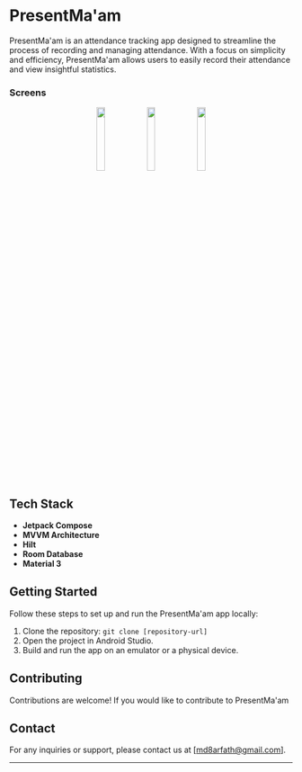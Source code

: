 # PresentMa'am

PresentMa'am is an attendance tracking app designed to streamline the process of recording and managing attendance. With a focus on simplicity and efficiency, PresentMa'am allows users to easily record their attendance and view insightful statistics. 



### Screens
<p align="center">
<img src="https://github.com/arfath11/PresentMaam/assets/74487575/2c0b9ba0-5cc7-4902-954b-7cc798c92468" width="17%"/>
<img src="https://github.com/arfath11/PresentMaam/assets/74487575/f2afc5aa-0bcf-4b63-b8fb-a2919063f770" width="17%"/>
<img src="https://github.com/arfath11/PresentMaam/assets/74487575/b72117e0-59d4-40a1-8bf7-7b0f857dee61" width="17%"/>
</p>


## Tech Stack

- **Jetpack Compose** 
- **MVVM Architecture** 
- **Hilt**
- **Room Database**
- **Material 3** 

## Getting Started

Follow these steps to set up and run the PresentMa'am app locally:

1. Clone the repository: `git clone [repository-url]`
2. Open the project in Android Studio.
3. Build and run the app on an emulator or a physical device.

## Contributing

Contributions are welcome! If you would like to contribute to PresentMa'am



## Contact

For any inquiries or support, please contact us at [md8arfath@gmail.com].

---

